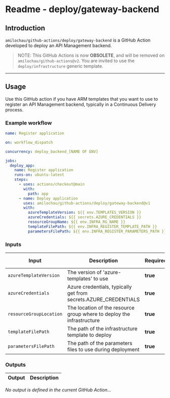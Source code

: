 # Readme - deploy/gateway-backend

## Introduction

`amilochau/github-actions/deploy/gateway-backend` is a GitHub Action developed to deploy an API Management backend.

> NOTE: This GitHub Actions is now **OBSOLETE**, and will be removed on `amilochau/github-actions@v2`. You are invited to use the `deploy/infrastructure` generic template.

---

## Usage

Use this GitHub action if you have ARM templates that you want to use to register an API Management backend, typically in a Continuous Delivery process.

### Example workflow

```yaml
name: Register application

on: workflow_dispatch

concurrency: deploy_backend_[NAME OF ENV]

jobs:
  deploy_app:
    name: Register application
    runs-on: ubuntu-latest
    steps:
      - uses: actions/checkout@main
        with:
          path: app
      - name: Deploy application
        uses: amilochau/github-actions/deploy/gateway-backend@v1
        with:
          azureTemplateVersion: ${{ env.TEMPLATES_VERSION }}
          azureCredentials: ${{ secrets.AZURE_CREDENTIALS }}
          resourceGroupName: ${{ env.INFRA_RG_NAME }}
          templateFilePath: ${{ env.INFRA_REGISTER_TEMPLATE_PATH }}
          parametersFilePath: ${{ env.INFRA_REGISTER_PARAMETERS_PATH }}
```

### Inputs

| Input | Description | Required | Default value | Comment |
| ----- | ----------- | -------- | ------------- | ------- |
| `azureTemplateVersion` | The version of 'azure-templates' to use | **true** |
| `azureCredentials` | Azure credentials, typically get from secrets.AZURE_CREDENTIALS | **true** |
| `resourceGroupLocation` | The location of the resource group where to deploy the infrastructure | **true** |
| `templateFilePath` | The path of the infrastructure template to deploy | **true** |
| `parametersFilePath` | The path of the parameters files to use during deployment | **true** |

### Outputs

| Output | Description |
| ------ | ----------- |

*No output is defined in the current GitHub Action...*
